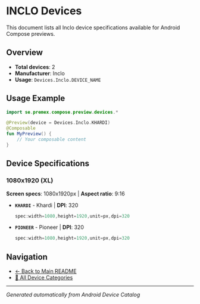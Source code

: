 # INCLO Devices

This document lists all Inclo device specifications available for Android Compose previews.

## Overview

- **Total devices**: 2
- **Manufacturer**: Inclo
- **Usage**: `Devices.Inclo.DEVICE_NAME`

## Usage Example

```kotlin
import se.premex.compose.preview.devices.*

@Preview(device = Devices.Inclo.KHARDI)
@Composable
fun MyPreview() {
    // Your composable content
}
```

## Device Specifications

### 1080x1920 (XL)

**Screen specs**: 1080x1920px | **Aspect ratio**: 9:16

- **`KHARDI`** - Khardi | **DPI**: 320
  ```kotlin
  spec:width=1080,height=1920,unit=px,dpi=320
  ```

- **`PIONEER`** - Pioneer | **DPI**: 320
  ```kotlin
  spec:width=1080,height=1920,unit=px,dpi=320
  ```

## Navigation

- [← Back to Main README](../../README.md)
- [📱 All Device Categories](../README.md)

---
*Generated automatically from Android Device Catalog*

